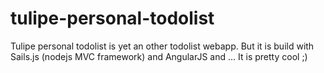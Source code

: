 tulipe-personal-todolist
========================

Tulipe personal todolist is yet an other todolist webapp. But it is build with Sails.js (nodejs MVC framework) and AngularJS and ... It is pretty cool ;)

